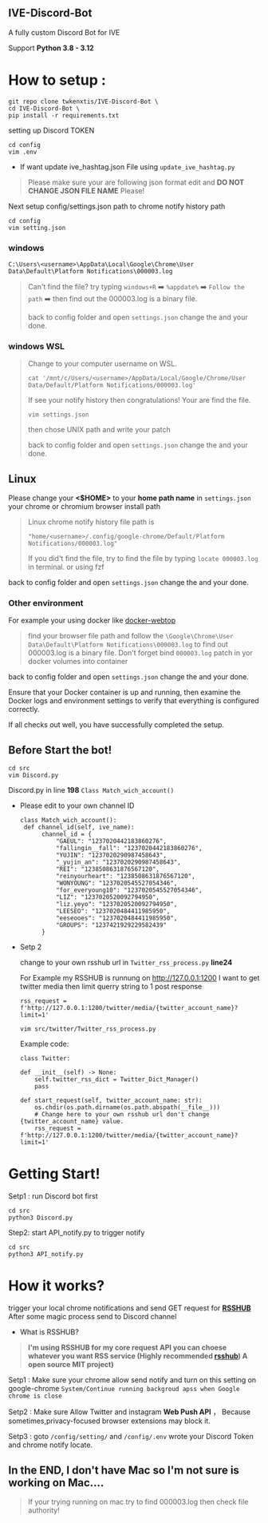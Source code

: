 ## IVE-Discord-Bot

A fully custom Discord Bot for IVE

Support **Python 3.8 - 3.12**

# How to setup :
```
git repo clone twkenxtis/IVE-Discord-Bot \
cd IVE-Discord-Bot \
pip install -r requirements.txt
```

setting up Discord TOKEN
```
cd config 
vim .env
```
- If want update ive_hashtag.json File using `update_ive_hashtag.py`

> Please make sure your are following json format edit and **DO NOT CHANGE JSON FILE NAME** Please!
  
Next setup config/settings.json path to chrome notify history path
```
cd config 
vim setting.json
```
### windows

`C:\Users\<username>\AppData\Local\Google\Chrome\User Data\Default\Platform Notifications\000003.log`

> Can't find the file? try typing `windows+R` ➡️ `%appdate%` ➡️ `Follow the path` ➡️ then find out the 000003.log is a binary file.
> 
> back to config folder and open `settings.json` change the <username> and your done.

### windows WSL

> Change <username> to your computer username on WSL.
> 
> ```
> cat '/mnt/c/Users/<username>/AppData/Local/Google/Chrome/User Data/Default/Platform Notifications/000003.log'
> ```
> 
> If see your notify history then congratulations! Your are find the file.
> 
> ```
> vim settings.json
> ```
> then chose UNIX path and write your patch
> 
> back to config folder and open `settings.json` change the <username> and your done.

## Linux

Please change your **<$HOME>** to your **home path name** in `settings.json` your chrome or chromium browser install path

> Linux chrome notify history file path is
> ```
> "home/<username>/.config/google-chrome/Default/Platform Notifications/000003.log"
> ```
> If you did't find the file, try to find the file by typing `locate 000003.log` in terminal. or using fzf

back to config folder and open `settings.json` change the <username> and your done.

### Other environment

For example your using docker like [docker-webtop](https://docs.linuxserver.io/images/docker-webtop/)


> find your browser file path and follow the `\Google\Chrome\User Data\Default\Platform Notifications\000003.log` to find out 000003.log is a binary file.
> Don't forget bind `000003.log` patch in yor docker volumes into container

back to config folder and open `settings.json` change the <username> and your done.

Ensure that your Docker container is up and running, then examine the Docker logs and environment settings to verify that everything is configured correctly.

If all checks out well, you have successfully completed the setup.

## Before Start the bot!
```
cd src 
vim Discord.py 
```
 Discord.py in line **198** ``Class Match_wich_account()``
 - Please edit to your own channel ID
   
    ```  
   class Match_wich_account():
     def channel_id(self, ive_name):
          channel_id = {
              "GAEUL": "1237020442183860276",
              "fallingin__fall": "1237020442183860276",
              "YUJIN": "1237020290987458643",
              "_yujin_an": "1237020290987458643",
              "REI": "1238508631876567120",
              "reinyourheart": "1238508631876567120",
              "WONYOUNG": "1237020545527054346",
              "for_everyoung10": "1237020545527054346",
              "LIZ": "1237020520092794950",
              "liz.yeyo": "1237020520092794950",
              "LEESEO": "1237020484411985950",
              "eeseooes": "1237020484411985950",
              "GROUPS": "1237421929229582439"
          }
      ```
- Setp 2
  
  change to your own rsshub url in `Twitter_rss_process.py` **line24**
  
  For Example my RSSHUB is runnung on http://127.0.0.1:1200
  I want to get twitter media then limit querry string to 1 post response
  
  ```rss_request = f'http://127.0.0.1:1200/twitter/media/{twitter_account_name}?limit=1'```
 
  ```
  vim src/twitter/Twitter_rss_process.py
  ```

    Example code:

    ```
    class Twitter:

    def __init__(self) -> None:
        self.twitter_rss_dict = Twitter_Dict_Manager()
        pass

    def start_request(self, twitter_account_name: str):
        os.chdir(os.path.dirname(os.path.abspath(__file__)))
        # Change here to your own rsshub url don't change {twitter_account_name} value.
        rss_request = f'http://127.0.0.1:1200/twitter/media/{twitter_account_name}?limit=1'
    ```

# Getting Start!

  Setp1 : run Discord bot first
  
    
    cd src 
    python3 Discord.py
    
    
  Step2: start API_notify.py to trigger notify
  
    
    cd src 
    python3 API_notify.py
    
  

# How it works?
trigger your local chrome notifications and send GET request for [**RSSHUB**](https://github.com/DIYgod/RSSHub) After some magic process send to Discord channel
- What is RSSHUB?
> **I'm using **RSSHUB** for my core request API you can choese whatever you want RSS service (Highly recommended [rsshub](https://github.com/DIYgod/RSSHub)) A open source MIT project)**

  Setp1 : Make sure your chrome allow send notify and turn on this setting on google-chrome  ``System/Continue running backgroud apss when Google chrome is close``
  
  Setp2 : Make sure Allow Twitter and instagram **Web Push API** ， Because sometimes,privacy-focused browser extensions may block it.
  
  Setp3 : goto ```/config/setting/``` and ```/config/.env``` wrote your Discord Token and chrome notify locate.
  

## In the END, I don't have Mac so I'm not sure is working on Mac....

> If your trying running on mac try to find 000003.log then check file authority!

